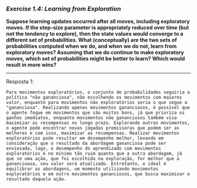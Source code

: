 ### *Exercise 1.4: Learning from Exploration*

**Suppose learning updates occurred after all moves, including exploratory moves. If the step-size parameter is appropriately reduced over time (but not the tendency to explore), then the state values would converge to a different set of probabilities. What (conceptually) are the two sets of probabilities computed when we do, and when we do not, learn from exploratory moves? Assuming that we do continue to make exploratory moves, which set of probabilities might be better to learn? Which would result in more wins?**

---
Resposta 1:

```
Para movimentos exploratórios, o conjunto de probabilidades seguiria a política "não gananciosa", não escolhendo os movimentos com maiores valor, enquanto para movimentos não exploratórios seria o que segue a "gananciosa". Realizando apenas movimentos gananciosos, é possível que o agente foque em movimentos que são muitos bons, já que prioriza os ganhos imediatos, enquanto movimentos não gananciosos também visa maximizar as recompensas no longo prazo. Explorando outros movimentos, o agente pode encontrar novas jogadas promissoras que podem ser as melhores e com isso, maximizar as recompensas. Realizar movimentos exploratórios pode resultar em desempenho melhor, levando em consideração que o resultado da abordagem gananciosa pode ser enviesada, logo, o desempenho do aprendizado com movimentos exploratórios é no mínimo tão ruim quanto que a outra abordagem, já que se uma ação, que foi escolhida na exploração, for melhor que a ganancioasa, seu valor será atualizado. Entretanto, o ideal é equilibrar as abordagens, um momento utilizando movimentos exploratórios e em outro movimentos gananciosos, que busca maximixar o resultado daquela ação.
```
